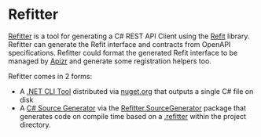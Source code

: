 # Refitter
[Refitter](https://github.com/christianhelle/refitter) is a tool for generating a C# REST API Client using the [Refit](https://github.com/reactiveui/refit) library. Refitter can generate the Refit interface and contracts from OpenAPI specifications. Refitter could format the generated Refit interface to be managed by [Apizr](https://www.apizr.net) and generate some registration helpers too.

Refitter comes in 2 forms:
- A [.NET CLI Tool](articles/cli-tool.md) distributed via [nuget.org](http://www.nuget.org/packages/refitter) that outputs a single C# file on disk
- A [C# Source Generator](articles/source-generator.md) via the [Refitter.SourceGenerator](http://www.nuget.org/packages/refitter.sourcegenerator) package that generates code on compile time based on a [.refitter](articles/refitter-file-format.md) within the project directory.

